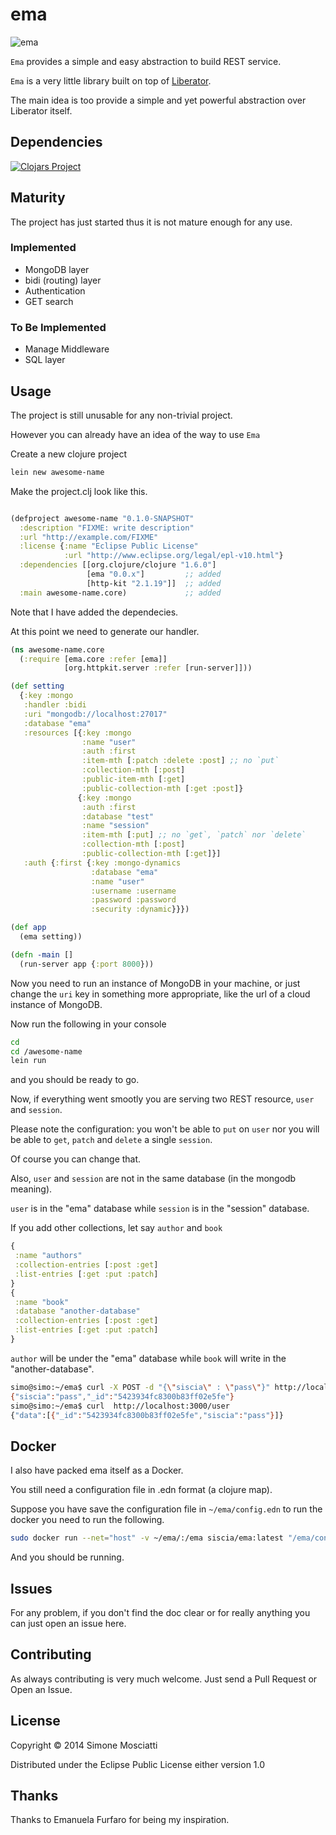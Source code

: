 
# ema

![ema](https://raw.githubusercontent.com/siscia/ema/master/resources/logo/ema.jpeg)

`Ema` provides a simple and easy abstraction to build REST service.

`Ema` is a very little library built on top of [Liberator](http://clojure-liberator.github.io/liberator/).

The main idea is too provide a simple and yet powerful abstraction over Liberator itself.

## Dependencies

[![Clojars Project](http://clojars.org/ema/latest-version.svg)](http://clojars.org/ema)

## Maturity

The project has just started thus it is not mature enough for any use.

### Implemented

* MongoDB layer
* bidi (routing) layer
* Authentication
* GET search

### To Be Implemented

* Manage Middleware
* SQL layer

## Usage

The project is still unusable for any non-trivial project.

However you can already have an idea of the way to use `Ema`

Create a new clojure project

```clojure
lein new awesome-name
```

Make the project.clj look like this.

```clojure

(defproject awesome-name "0.1.0-SNAPSHOT"
  :description "FIXME: write description"
  :url "http://example.com/FIXME"
  :license {:name "Eclipse Public License"
            :url "http://www.eclipse.org/legal/epl-v10.html"}
  :dependencies [[org.clojure/clojure "1.6.0"]
                 [ema "0.0.x"]         ;; added
                 [http-kit "2.1.19"]]  ;; added
  :main awesome-name.core)             ;; added

```
Note that I have added the dependecies.

At this point we need to generate our handler.

```clojure
(ns awesome-name.core
  (:require [ema.core :refer [ema]]
            [org.httpkit.server :refer [run-server]]))

(def setting
  {:key :mongo
   :handler :bidi
   :uri "mongodb://localhost:27017"
   :database "ema"
   :resources [{:key :mongo
                :name "user"
                :auth :first
                :item-mth [:patch :delete :post] ;; no `put`
                :collection-mth [:post]
                :public-item-mth [:get]
                :public-collection-mth [:get :post]}
               {:key :mongo
                :auth :first
                :database "test" 
                :name "session"
                :item-mth [:put] ;; no `get`, `patch` nor `delete`
                :collection-mth [:post]
                :public-collection-mth [:get]}]
   :auth {:first {:key :mongo-dynamics
                  :database "ema"
                  :name "user"
                  :username :username
                  :password :password
                  :security :dynamic}}})

(def app
  (ema setting))

(defn -main []
  (run-server app {:port 8000}))

```

Now you need to run an instance of MongoDB in your machine, or just change the `uri` key in something more appropriate, like the url of a cloud instance of MongoDB.

Now run the following in your console

``` bash
cd
cd /awesome-name
lein run
```

and you should be ready to go.

Now, if everything went smootly you are serving two REST resource, `user` and `session`.

Please note the configuration: you won't be able to `put` on `user` nor you will be able to `get`, `patch` and `delete` a single `session`.

Of course you can change that.

Also, `user` and `session` are not in the same database (in the mongodb meaning).

`user` is in the "ema" database while `session` is in the "session" database.

If you add other collections, let say `author` and `book`

```clojure
{
 :name "authors"
 :collection-entries [:post :get]
 :list-entries [:get :put :patch]
}
{
 :name "book"
 :database "another-database"
 :collection-entries [:post :get]
 :list-entries [:get :put :patch]
} 
```

`author` will be under the "ema" database while `book` will write in the "another-database".

```bash
simo@simo:~/ema$ curl -X POST -d "{\"siscia\" : \"pass\"}" http://localhost:3000/user
{"siscia":"pass","_id":"5423934fc8300b83ff02e5fe"}
simo@simo:~/ema$ curl  http://localhost:3000/user
{"data":[{"_id":"5423934fc8300b83ff02e5fe","siscia":"pass"}]}
```

## Docker

I also have packed ema itself as a Docker.

You still need a configuration file in .edn format (a clojure map).

Suppose you have save the configuration file in `~/ema/config.edn` to run the docker you need to run the following.

```bash
sudo docker run --net="host" -v ~/ema/:/ema siscia/ema:latest "/ema/config.edn" 
```

And you should be running.

## Issues

For any problem, if you don't find the doc clear or for really anything you can just open an issue here.

## Contributing

As always contributing is very much welcome. Just send a Pull Request or Open an Issue.

## License

Copyright © 2014 Simone Mosciatti

Distributed under the Eclipse Public License either version 1.0

## Thanks

Thanks to Emanuela Furfaro for being my inspiration.

